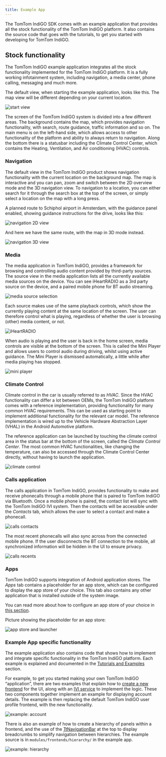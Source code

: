 ```yaml
---
title: Example App
---
```


The TomTom IndiGO SDK comes with an example application that provides all the stock functionality 
of the TomTom IndiGO platform. It also contains the source code that goes with the tutorials, to 
get you started with developing for TomTom IndiGO.

## Stock functionality

The TomTom IndiGO example application integrates all the stock functionality implemented for the 
TomTom IndiGO platform. It is a fully working infotainment system, including navigation, a media 
center, phone calling, messaging and much more. 

The default view, when starting the example application, looks like this. The map view will be 
different depending on your current location. 

![start view](images/tomtom-indigo_amsterdam_map.png)

The screen of the TomTom IndiGO system is divided into a few different areas. The background 
contains the map, which provides navigation functionality, with search, route guidance, traffic 
information and so on. The main menu is on the left-hand side, which allows access to other 
functionality of the platform and ability to always return to navigation. Along the bottom there 
is a statusbar including the Climate Control Center, which contains the Heating, Ventilation, and 
Air conditioning (HVAC) controls. 

### Navigation 

The default view in the TomTom IndiGO product shows navigation functionality with the current 
location on the background map. The map is interactive and you can pan, zoom and switch between the 
2D overview mode and the 3D navigation view. To navigation to a location, you can either search for 
it through the search box at the top of the screen, or simply select a location on the map with a 
long press. 

A planned route to Schiphol airport in Amsterdam, with the guidance panel enabled, showing 
guidance instructions for the drive, looks like this: 

![navigation 2D view](images/navigation_route_to_schiphol_2D.png)

And here we have the same route, with the map in 3D mode instead.

![navigation 3D view](images/navigation_route_to_schiphol_3D.png)

### Media 

The media application in TomTom IndiGO, provides a framework for browsing and controlling audio 
content provided by third-party sources. The source view in the media application lists all the 
currently available media sources on the device. You can see iHeartRADIO as a 3rd party source on 
the device, and a paired mobile phone for BT audio streaming. 

![media source selection](images/media_source_selection.png)

Each source makes use of the same playback controls, which show the currently playing content at 
the same location of the screen. The user can therefore control what is playing, regardless of 
whether the user is browsing (other) media content, or not. 

![iHeartRADIO](images/media_iheartradio.png)

When audio is playing and the user is back in the home screen, media controls are visible at the 
bottom of the screen. This is called the Mini Player and allows users to control audio during 
driving, whilst using active guidance. The Mini Player is dismissed automatically, a little while 
after media playing has stopped.

![mini player](images/media_mini_player.png)

### Climate Control 

Climate control in the car is usually referred to as _HVAC_. Since the HVAC functionality can 
differ a lot between OEMs, the TomTom IndiGO platform comes with a reference implementation, 
providing functionality for many common HVAC requirements. This can be used as starting point to 
implement additional functionality for the relevant car model. The reference implementation is 
wired up to the Vehicle Hardware Abstraction Layer (VHAL) in the Android Automotive platform.

The reference application can be launched by touching the climate control area in the status bar 
at the bottom of the screen, called the _Climate Control Center_. The most common HVAC 
functionalities, like changing the temperature, can also be accessed through the Climate Control 
Center directly, without having to launch the application. 

![climate control](images/climate_control.png)

### Calls application 

The calls application in TomTom IndiGO, provides functionality to make and receive phonecalls 
through a mobile phone that is paired to TomTom IndiGO via Bluetooth. Once a mobile phone is paired, 
the contact list will sync with the TomTom IndiGO IVI system. Then the contacts will be accessible 
under the _Contacts_ tab, which allows the user to select a contact and make a phonecall.

![calls contacts](images/calls_contacts.png)

The most recent phonecalls will also sync across from the connected mobile phone. If the user 
disconnects the BT connection to the mobile, all synchronized information will be hidden in the UI 
to ensure privacy.

![calls recents](images/calls_recents.png)

### Apps

TomTom IndiGO supports integration of Android application stores. The _Apps_ tab contains a 
placeholder for an app store, which can be configured to display the app store of your choice. This 
tab also contains any other application that is installed outside of the system image.

You can read more about how to configure an app store of your choice in 
[this section](/tomtom-indigo/documentation/tutorials-and-examples/setup/configure-an-app-store).

Picture showing the placeholder for an app store:

![app store and launcher](images/app_store.png)

### Example App specific functionality 

The example application also contains code that shows how to implement and integrate specific 
functionality in the TomTom IndiGO platform. Each example is explained and documented in the 
[Tutorials and Examples](/tomtom-indigo/documentation/tutorials-and-examples/overview) section. 

For example, to get you started making your own TomTom IndiGO “application”, there are two examples 
that explain how to 
[create a new frontend](/tomtom-indigo/documentation/tutorials-and-examples/basics/create-a-frontend-plugin) 
for the UI, along with an 
[IVI service](/tomtom-indigo/documentation/tutorials-and-examples/basics/create-an-ivi-service) 
to implement the logic. 
These two components together implement an example for displaying account details. The example is 
then replacing the default TomTom IndiGO user profile frontend, with the new functionality. 

![example: account](images/example_account.png)

There is also an example of how to create a hierarchy of panels within a frontend, and the use of 
the [TtNavigationBar](TTIVI_ANDROID_TOOLS_API) at the top to display breadcrumbs to simplify 
navigation between hierarchies. The example source is in `modules/frontends/hierarchy/` in the 
example app.

![example: hierarchy](images/example_hierarchy.png)

